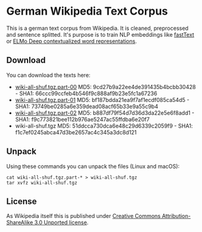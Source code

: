 # German Wikipedia Text Corpus
This is a german text corpus from Wikipedia. It is cleaned, preprocessed and sentence splitted. It's purpose is to train NLP embeddings like [fastText](https://fasttext.cc/) or [ELMo Deep contextualized word representations](https://allennlp.org/elmo).

## Download
You can download the texts here: 
- [wiki-all-shuf.tgz.part-00](https://github.com/t-systems-on-site-services-gmbh/german-wikipedia-text-corpus/releases/download/files_2/wiki-all-shuf.tgz.part-00) MD5: 9cd27b9a22ee4de391435b4bcbb30428 - SHA1: 66ccc99ccfeb4b546f9c888af9b23e5fc1a67236
- [wiki-all-shuf.tgz.part-01](https://github.com/t-systems-on-site-services-gmbh/german-wikipedia-text-corpus/releases/download/files_2/wiki-all-shuf.tgz.part-01) MD5: bf187bdda21ea9f7af1ecdf085ca54d5 - SHA1: 73749be0285a6e359dead08acf65b33e9a55c9b4
- [wiki-all-shuf.tgz.part-02](https://github.com/t-systems-on-site-services-gmbh/german-wikipedia-text-corpus/releases/download/files_2/wiki-all-shuf.tgz.part-02) MD5: b887df79f54d7d36d3da22e5e6f8add1 - SHA1: f9c773821bee112b976ae5247ac55ffdba6e20f7
- wiki-all-shuf.tgz MD5: 51ddcca730dca6e48c29d6339c2059f9 - SHA1: f1c7ef0245abca47d3be2657ac4c345a3dc8d121

## Unpack
Using these commands you can unpack the files (Linux and macOS):
```
cat wiki-all-shuf.tgz.part-* > wiki-all-shuf.tgz
tar xvfz wiki-all-shuf.tgz
```

## License
As Wikipedia itself this is published under [Creative Commons Attribution-ShareAlike 3.0 Unported license](https://de.wikipedia.org/wiki/Wikipedia:Lizenzbestimmungen_Creative_Commons_Attribution-ShareAlike_3.0_Unported). 
